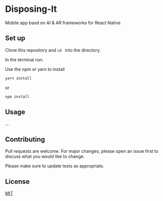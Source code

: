 # Disposing-It
Mobile app basd on AI &amp; AR frameworks for React Native

## Set up

Clone this repository and ```cd ```  into the directory.

In the terminal run:

Use the npm or yarn to install

```bash
yarn install
```

or

```bash
npm install
```

## Usage

...

## Contributing
Pull requests are welcome. For major changes, please open an issue first to discuss what you would like to change.

Please make sure to update tests as appropriate.

## License
[MIT](https://choosealicense.com/licenses/mit/)
